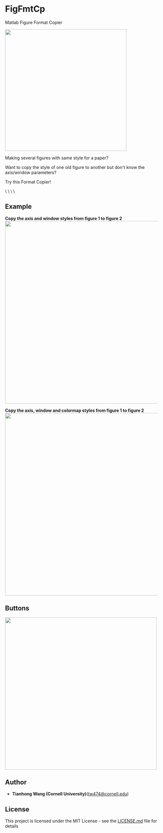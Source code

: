 # FigFmtCp
Matlab Figure Format Copier


<img src="https://github.com/tianhongg/FigFmtCp/blob/master/resources/UI.png" width="400">




Making several figures with same style for a paper?

Want to copy the style of one old figure to another but don't know the axis/window parameters?

Try this Format Copier!

\\
\\
\\
\\



## Example
**Copy the axis and window styles from figure 1 to figure 2** 
<img src="https://github.com/tianhongg/FigFmtCp/blob/master/resources/example1.png" width="600">



**Copy the axis, window and colormap styles from figure 1 to figure 2** 
<img src="https://github.com/tianhongg/FigFmtCp/blob/master/resources/example2.png" width="600">





## Buttons
<img src="https://github.com/tianhongg/FigFmtCp/blob/master/resources/bts.png" width="500">





## Author
* **Tianhong Wang (Cornell University)**(tw474@cornell.edu) 




## License

This project is licensed under the MIT License - see the [LICENSE.md](LICENSE.md) file for details